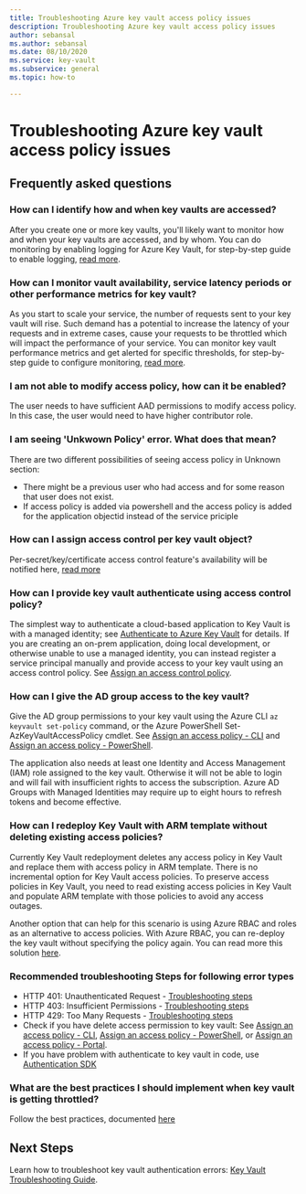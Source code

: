 ```yaml
---
title: Troubleshooting Azure key vault access policy issues
description: Troubleshooting Azure key vault access policy issues
author: sebansal
ms.author: sebansal
ms.date: 08/10/2020
ms.service: key-vault
ms.subservice: general
ms.topic: how-to

---
```

# Troubleshooting Azure key vault access policy issues

## Frequently asked questions

### How can I identify how and when key vaults are accessed?

After you create one or more key vaults, you'll likely want to monitor how and when your key vaults are accessed, and by whom. You can do monitoring by enabling logging for Azure Key Vault, for step-by-step guide to enable logging, [read more](./logging.md).

### How can I monitor vault availability, service latency periods or other performance metrics for key vault?

As you start to scale your service, the number of requests sent to your key vault will rise. Such demand has a potential to increase the latency of your requests and in extreme cases, cause your requests to be throttled which will impact the performance of your service. You can monitor key vault performance metrics and get alerted for specific thresholds, for step-by-step guide to configure monitoring, [read more](./alert.md).

### I am not able to modify access policy, how can it be enabled?
The user needs to have sufficient AAD permissions to modify access policy. In this case, the user would need to have higher contributor role.

### I am seeing 'Unkwown Policy' error. What does that mean?
There are two different possibilities of seeing access policy in Unknown section:
* There might be a previous user who had access and for some reason that user does not exist.
* If access policy is added via powershell and the access policy is added for the application objectid instead of the service priciple

### How can I assign access control per key vault object? 

Per-secret/key/certificate access control feature's availability will be notified here, [read more](https://feedback.azure.com/forums/906355-azure-key-vault/suggestions/32213176-per-secret-key-certificate-access-control)

### How can I provide key vault authenticate using access control policy?

The simplest way to authenticate a cloud-based application to Key Vault is with a managed identity; see [Authenticate to Azure Key Vault](authentication.md) for details.
If you are creating an on-prem application, doing local development, or otherwise unable to use a managed identity, you can instead register a service principal manually and provide access to your key vault using an access control policy. See [Assign an access control policy](assign-access-policy-portal.md).

### How can I give the AD group access to the key vault?

Give the AD group permissions to your key vault using the Azure CLI `az keyvault set-policy` command, or the Azure PowerShell Set-AzKeyVaultAccessPolicy cmdlet. See [Assign an access policy - CLI](assign-access-policy-cli.md) and [Assign an access policy - PowerShell](assign-access-policy-powershell.md).

The application also needs at least one Identity and Access Management (IAM) role assigned to the key vault. Otherwise it will not be able to login and will fail with insufficient rights to access the subscription. Azure AD Groups with Managed Identities may require up to eight hours to refresh tokens and become effective.

### How can I redeploy Key Vault with ARM template without deleting existing access policies?

Currently Key Vault redeployment deletes any access policy in Key Vault and replace them with access policy in ARM template. There is no incremental option for Key Vault access policies. To preserve access policies in Key Vault, you need to read existing access policies in Key Vault and populate ARM template with those policies to avoid any access outages.

Another option that can help for this scenario is using Azure RBAC and roles as an alternative to access policies. With Azure RBAC, you can re-deploy the key vault without specifying the policy again. You can read more this solution [here](./rbac-guide.md).

### Recommended troubleshooting Steps for following error types

* HTTP 401: Unauthenticated Request - [Troubleshooting steps](rest-error-codes.md#http-401-unauthenticated-request)
* HTTP 403: Insufficient Permissions - [Troubleshooting steps](rest-error-codes.md#http-403-insufficient-permissions)
* HTTP 429: Too Many Requests - [Troubleshooting steps](rest-error-codes.md#http-429-too-many-requests)
* Check if you have delete access permission to key vault: See [Assign an access policy - CLI](assign-access-policy-cli.md), [Assign an access policy - PowerShell](assign-access-policy-powershell.md), or [Assign an access policy - Portal](assign-access-policy-portal.md).
* If you have problem with authenticate to key vault in code, use [Authentication SDK](https://azure.github.io/azure-sdk/posts/2020-02-25/defaultazurecredentials.html)

### What are the best practices I should implement when key vault is getting throttled?
Follow the best practices, documented [here](overview-throttling.md#how-to-throttle-your-app-in-response-to-service-limits)

## Next Steps

Learn how to troubleshoot key vault authentication errors: [Key Vault Troubleshooting Guide](rest-error-codes.md).